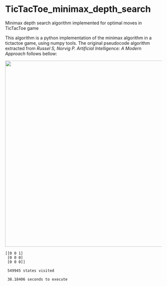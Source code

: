 # TicTacToe_minimax_depth_search
Minimax depth search algorithm implemented for optimal moves in TicTacToe game

This algorithm is a python implementation of the minimax algorithm in a tictactoe game, using numpy tools.
The original pseudocode algorithm extracted from *Russel S, Norvig P. Artificial Intelligence: A Modern Approach* follows bellow:  

<img src="minimax_pseudocode.png" width="600">

````
[[0 0 1]  
 [0 0 0]  
 [0 0 0]]  

 549945 states visited  

 38.18406 seconds to execute  
 ````
